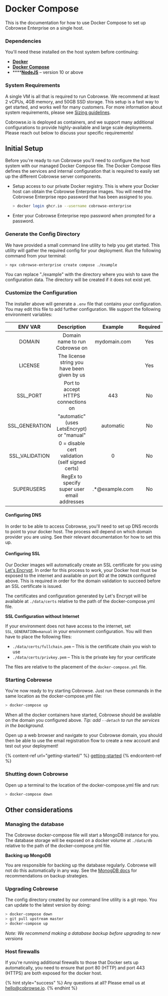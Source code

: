 # Docker Compose

This is the documentation for how to use Docker Compose to set up Cobrowse Enterprise on a single host.

### Dependencies

You'll need these installed on the host system before continuing:

* ****[**Docker**](https://www.docker.com)****
* ****[**Docker Compose**](https://docs.docker.com/compose/install/)****
* ****[**NodeJS**](https://nodejs.org/en/) – version 10 or above

### System Requirements

A single VM is all that is required to run Cobrowse. We recommend at least 2 vCPUs, 4GB memory, and 50GB SSD storage. This setup is a fast way to get started, and works well for many customers. For more information about system requirements, please see [Sizing guidelines](sizing-guidelines.md).

Cobrowse.io is deployed as containers, and we support many additional configurations to provide highly-available and large scale deployments. Please reach out below to discuss your specific requirements!

## Initial Setup

Before you're ready to run Cobrowse you'll need to configure the host system with our managed Docker Compose file. The Docker Compose files defines the services and internal configuration that is required to easily set up the different Cobrowse server components.

*   Setup access to our private Docker registry. This is where your Docker host can obtain the Cobrowse Enterprise images. You will need the Cobrowse Enterprise repo password that has been assigned to you.

    ```bash
    > docker login ghcr.io --username cobrowse-enterprise
    ```
* Enter your Cobrowse Enterprise repo password when prompted for a password.

### Generate the Config Directory

We have provided a small command line utility to help you get started. This utility will gather the required config for your deployment. Run the following command from your terminal:

```bash
> npx cobrowse-enterprise create compose ./example
```

You can replace "./example" with the directory where you wish to save the configuration data. The directory will be created if it does not exist yet.

### Customize the Configuration

The installer above will generate a `.env` file that contains your configuration. You may edit this file to add further configuration. We support the following environment variables:

|     ENV VAR     |                   Description                   |     Example     | Required |
| :-------------: | :---------------------------------------------: | :-------------: | :------: |
|      DOMAIN     |          Domain name to run Cobrowse on         |   mydomain.com  |    Yes   |
|     LICENSE     |   The license string you have been given by us  |                 |    Yes   |
|    SSL\_PORT    |       Port to accept HTTPS connections on       |       443       |    No    |
| SSL\_GENERATION |    "automatic" (uses LetsEncrypt) or "manual"   |    automatic    |    No    |
| SSL\_VALIDATION | 0 = disable cert validation (self signed certs) |        0        |    No    |
|    SUPERUSERS   |   RegEx to specify super user email addresses   | .\*@example.com |    No    |

#### Configuring DNS

In order to be able to access Cobrowse, you'll need to set up DNS records to point to your docker host. The process will depend on which domain provider you are using. See their relevant documentation for how to set this up.

#### Configuring SSL

Our Docker images will automatically create an SSL certificate for you using [Let's Encrypt](https://letsencrypt.org). In order for this process to work, your Docker host must be exposed to the internet and available on port 80 at the `DOMAIN` configured above. This is required in order for the domain validation to succeed before an SSL certificate is issued.

The certificates and configuration generated by Let's Encrypt will be available at `./data/certs` relative to the path of the docker-compose.yml file.

**SSL Configuration without Internet**

If your environment does not have access to the internet, set `SSL_GENERATION=manual` in your environment configuration. You will then have to place the following files:

* `./data/certs/fullchain.pem` – This is the certificate chain you wish to use
* `./data/certs/privkey.pem` – This is the private key for your certificate

The files are relative to the placement of the `docker-compose.yml` file.

### Starting Cobrowse

You're now ready to try starting Cobrowse. Just run these commands in the same location as the docker-compose.yml file:

```bash
> docker-compose up
```

When all the docker containers have started, Cobrowse should be available on the domain you configured above. _Tip: add `--detach` to run the services in the background._

Open up a web browser and navigate to your Cobrowse domain, you should then be able to use the email registration flow to create a new account and test out your deployment!

{% content-ref url="getting-started/" %}
[getting-started](getting-started/)
{% endcontent-ref %}



### Shutting down Cobrowse

Open up a terminal to the location of the docker-compose.yml file and run:

```bash
> docker-compose down
```

## Other considerations

### Managing the database

The Cobrowse docker-compose file will start a MongoDB instance for you. The database storage will be exposed on a docker volume at `./data/db` relative to the path of the docker-compose.yml file.

**Backing up MongoDB**

You are responsible for backing up the database regularly. Cobrowse will not do this automatically in any way. See the [MonogDB docs](https://docs.mongodb.com/manual/core/backups/) for recommendations on backup strategies.

### Upgrading Cobrowse

The config directory created by our command line utility is a git repo. You can update to the latest version by doing:

```bash
> docker-compose down
> git pull upstream master
> docker-compose up
```

_Note: We recommend making a database backup before upgrading to new versions_

### Host firewalls

If you're running additional firewalls to those that Docker sets up automatically, you need to ensure that port 80 (HTTP) and port 443 (HTTPS) are both exposed for the docker host.

{% hint style="success" %}
Any questions at all? Please email us at [hello@cobrowse.io](mailto:hello@cobrowse.io).
{% endhint %}

